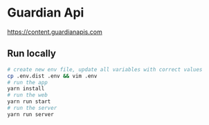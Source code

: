 # Guardian Api
https://content.guardianapis.com

## Run locally

```bash
# create new env file, update all variables with correct values
cp .env.dist .env && vim .env
# run the app
yarn install 
# run the web
yarn run start
# run the server
yarn run server
```